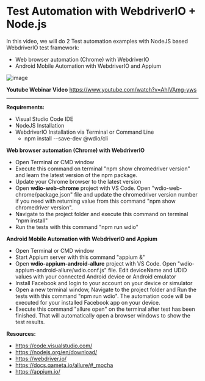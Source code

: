 # Test Automation with WebdriverIO + Node.js

In this video, we will do 2 Test automation examples with NodeJS based WebdriverIO test framework:

 * Web browser automation (Chrome) with WebdriverIO
 * Android Mobile Automation with WebdriverIO and Appium

![image](https://user-images.githubusercontent.com/89974862/169085283-1797e7a1-22af-486a-9932-39c33a43d270.png)

**Youtube Webinar Video** https://www.youtube.com/watch?v=AhIVAmg-yws

***********

**Requirements:**

- Visual Studio Code IDE
- NodeJS Installation
- WebdriverIO Installation via Terminal or Command Line
  - npm install --save-dev @wdio/cli

**Web browser automation (Chrome) with WebdriverIO**
- Open Terminal or CMD window
- Execute this command on terminal "npm show chromedriver version" and learn the latest version of the npm package.
- Update your Chrome browser to the latest version
- Open **wdio-web-chrome** project with VS Code. Open "wdio-web-chrome/package.json" file and update the chromedriver version number if you need with returning value from this command "npm show chromedriver version".
- Navigate to the project folder and execute this command on terminal "npm install"
- Run the tests with this command "npm run wdio"


**Android Mobile Automation with WebdriverIO and Appium**
- Open Terminal or CMD window
- Start Appium server with this command "appium &"
- Open **wdio-appium-android-allure** project with VS Code. Open "wdio-appium-android-allure/wdio.conf.js" file. Edit deviceName and UDID values with your connected Android device or Android emulator
- Install Facebook and login to your account on your device or simulator
- Open a new terminal window, Navigate to the project folder and Run the tests with this command "npm run wdio". The automation code will be executed for your installed Facebook app on your device.
- Execute this command "allure open" on the terminal after test has been finished. That will automatically open a browser windows to show the test results.

**Resources:**
- https://code.visualstudio.com/
- https://nodejs.org/en/download/
- https://webdriver.io/
- https://docs.qameta.io/allure/#_mocha
- https://appium.io/
